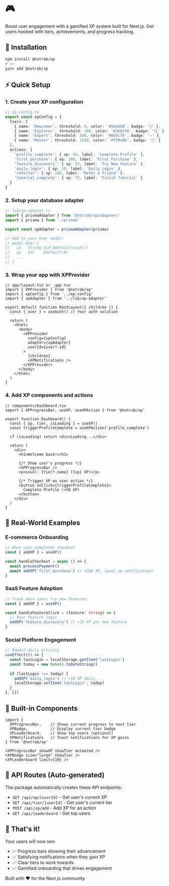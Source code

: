 # 🎮

Boost user engagement with a gamified XP system built for Next.js. Get users hooked with tiers, achievements, and progress tracking.

## 🚀 Installation

```bash
npm install @notrab/xp
# or
yarn add @notrab/xp
```

## ⚡ Quick Setup

### 1. Create your XP configuration

```typescript
// xp.config.ts
export const xpConfig = {
  tiers: [
    { name: 'Newcomer', threshold: 0, color: '#94a3b8', badge: '🌱' },
    { name: 'Explorer', threshold: 100, color: '#3b82f6', badge: '🔍' },
    { name: 'Expert', threshold: 500, color: '#8b5cf6', badge: '⭐' },
    { name: 'Master', threshold: 1500, color: '#f59e0b', badge: '👑' }
  ],
  actions: {
    'profile_complete': { xp: 50, label: 'Complete Profile' },
    'first_purchase': { xp: 200, label: 'First Purchase' },
    'feature_discovery': { xp: 25, label: 'Try New Feature' },
    'daily_login': { xp: 10, label: 'Daily Login' },
    'referral': { xp: 100, label: 'Refer a Friend' },
    'tutorial_complete': { xp: 75, label: 'Finish Tutorial' }
  }
}
```

### 2. Setup your database adapter

```typescript
// lib/xp-adapter.ts
import { prismaAdapter } from '@notrab/xp/adapters'
import { prisma } from './prisma'

export const xpAdapter = prismaAdapter(prisma)

// Add to your User model:
// model User {
//   id   String @id @default(cuid())
//   xp   Int    @default(0)
//   ...
// }
```

### 3. Wrap your app with XPProvider

```tsx
// app/layout.tsx or _app.tsx
import { XPProvider } from '@notrab/xp'
import { xpConfig } from '../xp.config'
import { xpAdapter } from '../lib/xp-adapter'

export default function RootLayout({ children }) {
  const { user } = useAuth() // Your auth solution

  return (
    <html>
      <body>
        <XPProvider 
          config={xpConfig} 
          adapter={xpAdapter}
          userId={user?.id}
        >
          {children}
          <XPNotifications />
        </XPProvider>
      </body>
    </html>
  )
}
```

### 4. Add XP components and actions

```tsx
// components/Dashboard.tsx
import { XPProgressBar, useXP, useXPAction } from '@notrab/xp'

export function Dashboard() {
  const { xp, tier, isLoading } = useXP()
  const triggerProfileComplete = useXPAction('profile_complete')

  if (isLoading) return <div>Loading...</div>

  return (
    <div>
      <h1>Welcome back!</h1>
      
      {/* Show user's progress */}
      <XPProgressBar />
      <p>Level: {tier?.name} ({xp} XP)</p>
      
      {/* Trigger XP on user action */}
      <button onClick={triggerProfileComplete}>
        Complete Profile (+50 XP)
      </button>
    </div>
  )
}
```

## 🎯 Real-World Examples

### E-commerce Onboarding
```typescript
// When user completes checkout
const { addXP } = useXP()

const handleCheckout = async () => {
  await processPayment()
  await addXP('first_purchase') // +200 XP, level up notification!
}
```

### SaaS Feature Adoption
```typescript
// Track when users try new features
const { addXP } = useXP()

const handleFeatureClick = (feature: string) => {
  // Your feature logic
  addXP('feature_discovery') // +25 XP per new feature
}
```

### Social Platform Engagement
```typescript
// Reward daily activity
useEffect(() => {
  const lastLogin = localStorage.getItem('lastLogin')
  const today = new Date().toDateString()
  
  if (lastLogin !== today) {
    addXP('daily_login') // +10 XP daily
    localStorage.setItem('lastLogin', today)
  }
}, [])
```

## 🎨 Built-in Components

```tsx
import { 
  XPProgressBar,    // Shows current progress to next tier
  XPBadge,          // Display current tier badge
  XPLeaderboard,    // Show top users (optional)
  XPNotifications   // Toast notifications for XP gains
} from '@notrab/xp'

<XPProgressBar showXP showTier animated />
<XPBadge size="large" showTier />
<XPLeaderboard limit={10} />
```

## 🔧 API Routes (Auto-generated)

The package automatically creates these API endpoints:

- `GET /api/xp/[userId]` - Get user's current XP
- `GET /api/tier/[userId]` - Get user's current tier  
- `POST /api/xp/add` - Add XP for an action
- `GET /api/leaderboard` - Get top users

## 🎉 That's it!

Your users will now see:
- ✅ Progress bars showing their advancement
- ✅ Satisfying notifications when they gain XP  
- ✅ Clear tiers to work towards
- ✅ Gamified onboarding that drives engagement

Built with ❤️ for the Next.js community
